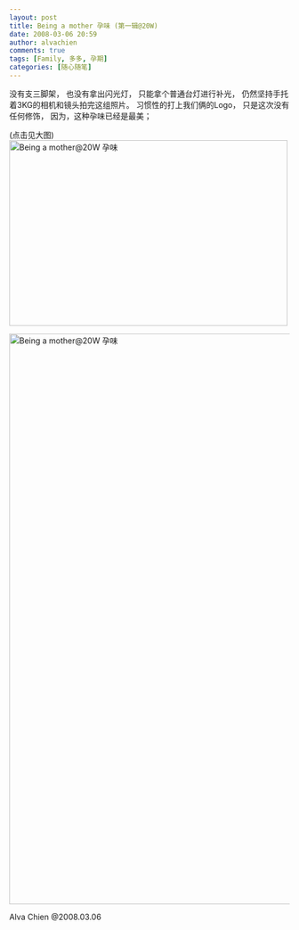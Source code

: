 ```yaml
---
layout: post
title: Being a mother 孕味 (第一辑@20W)
date: 2008-03-06 20:59
author: alvachien
comments: true
tags: [Family, 多多, 孕期]
categories: [随心随笔]
---
```

没有支三脚架，
也没有拿出闪光灯，
只能拿个普通台灯进行补光，
仍然坚持手托着3KG的相机和镜头拍完这组照片。
习惯性的打上我们俩的Logo，
只是这次没有任何修饰，
因为，这种孕味已经是最美；

(点击见大图)
<a title="Being a mother@20W  孕味 by Alva Chien, on Flickr" href="http://www.flickr.com/photos/alvachien/2314801092/"></a><a title="Being a mother@20W 孕味 by Alva Chien, on Flickr" href="http://www.flickr.com/photos/alvachien/2314802102/"><img src="http://farm3.static.flickr.com/2205/2314802102_8cd6aa1dbe.jpg" alt="Being a mother@20W 孕味" width="500" height="333" /></a>

<img src="http://farm3.static.flickr.com/2226/2314801092_eae79a0209_b.jpg" alt="Being a mother@20W  孕味" width="683" height="1024" />

Alva Chien
@2008.03.06
